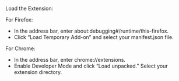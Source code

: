 Load the Extension:

For Firefox:
- In the address bar, enter about:debugging#/runtime/this-firefox.
- Click “Load Temporary Add-on” and select your manifest.json file.


For Chrome:
- In the address bar, enter chrome://extensions.
- Enable Developer Mode and click “Load unpacked.” Select your extension directory.